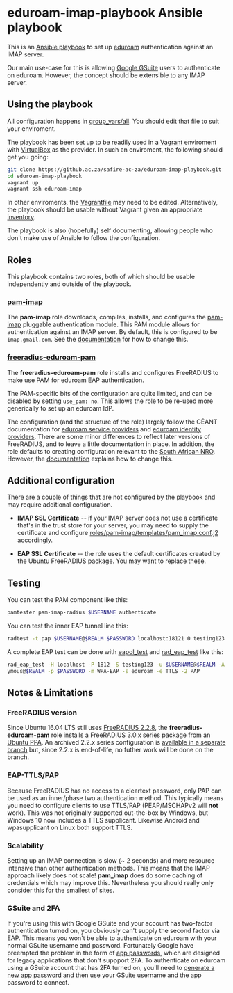 # eduroam-imap-playbook Ansible playbook

This is an [Ansible playbook](http://docs.ansible.com/ansible/latest/playbooks.html) to set up [eduroam](https://eduroam.org/) authentication against an IMAP server.

Our main use-case for this is allowing [Google GSuite](https://gsuite.google.com/) users to authenticate on eduroam. However, the concept should be extensible to any IMAP server.

## Using the playbook

All configuration happens in [group_vars/all](group_vars/all). You should edit that file to suit your enviroment.

The playbook has been set up to be readily used in a [Vagrant](https://www.vagrantup.com/) enviroment with [VirtualBox](https://www.virtualbox.org/) as the provider. In such an enviroment, the following should get you going:

```bash
git clone https://github.ac.za/safire-ac-za/eduroam-imap-playbook.git
cd eduroam-imap-playbook
vagrant up
vagrant ssh eduroam-imap
```
In other enviroments, the [Vagrantfile](Vagrantfile) may need to be edited. Alternatively, the playbook should be usable without Vagrant given an appropriate [inventory](inventories/).

The playbook is also (hopefully) self documenting, allowing people who don't make use of Ansible to follow the configuration.

## Roles

This playbook contains two roles, both of which should be usable independently and outside of the playbook.

### [pam-imap](roles/pam-imap)

The **pam-imap** role downloads, compiles, installs, and configures the [pam-imap](https://github.com/wdoekes/pam-imap) pluggable authentication module. This PAM module allows for authentication against an IMAP server. By default, this is configured to be `imap.gmail.com`. See the [documentation](roles/pam-imap/README.md) for how to change this.

### [freeradius-eduroam-pam](roles/freeradius-eduroam-pam)

The **freeradius-eduroam-pam** role installs and configures FreeRADIUS to make use PAM for eduroam EAP authentication.

The PAM-specific bits of the configuration are quite limited, and can be disabled by setting `use_pam: no`. This allows the role to be re-used more generically to set up an eduroam IdP.

The configuration (and the structure of the role) largely follow the GÉANT documentation for [eduroam service providers](https://wiki.geant.org/display/H2eduroam/freeradius-sp) and [eduroam identity providers](https://wiki.geant.org/display/H2eduroam/freeradius-idp). There are some minor differences to reflect later versions of FreeRADIUS, and to leave a little documentation in place. In addition, the role defaults to creating configuration relevant to the [South African NRO](https://eduroam.ac.za/). However, the [documentation](roles/freeradius-eduroam-pam/README.md) explains how to change this.

## Additional configuration

There are a couple of things that are not configured by the playbook and may require additional configuration.

* **IMAP SSL Certificate** -- if your IMAP server does not use a certificate that's in the trust store for your server, you may need to supply the certificate and configure [roles/pam-imap/templates/pam_imap.conf.j2](pam_imap.conf) accordingly.

* **EAP SSL Certificate** -- the role uses the default certificates created by the Ubuntu FreeRADIUS package. You may want to replace these.

## Testing

You can test the PAM component like this:

```bash
pamtester pam-imap-radius $USERNAME authenticate
```

You can test the inner EAP tunnel line this:

```bash
radtest -t pap $USERNAME@$REALM $PASSWORD localhost:18121 0 testing123
```

A complete EAP test can be done with [eapol_test](http://deployingradius.com/scripts/eapol_test/) and [rad_eap_test](https://github.com/CESNET/rad_eap_test) like this:

```bash
rad_eap_test -H localhost -P 1812 -S testing123 -u $USERNAME@$REALM -A anon
ymous@$REALM -p $PASSWORD -m WPA-EAP -s eduroam -e TTLS -2 PAP
```

## Notes & Limitations

### FreeRADIUS version

Since Ubuntu 16.04 LTS still uses [FreeRADIUS 2.2.8](https://packages.ubuntu.com/xenial/amd64/freeradius), the **freeradius-eduroam-pam** role installs a FreeRADIUS 3.0.x series package from an [Ubuntu PPA](https://launchpad.net/~freeradius/+archive/ubuntu/stable-3.0/). An archived 2.2.x series configuration is [available in a separate branch](https://github.com/safire-ac-za/eduroam-imap-playbook/tree/freeradius-2.x) but, since 2.2.x is end-of-life, no futher work will be done on the branch.

### EAP-TTLS/PAP

Because FreeRADIUS has no access to a cleartext password, only PAP can be used as an inner/phase two authentication method. This typically means you need to configure clients to use TTLS/PAP (PEAP/MSCHAPv2 will **not** work). This was not originally supported out-the-box by Windows, but Windows 10 now includes a TTLS supplicant. Likewise Android and wpasupplicant on Linux both support TTLS.

### Scalability

Setting up an IMAP connection is slow (~ 2 seconds) and more resource intensive than other authentication methods. This means that the IMAP approach likely does not scale! **pam_imap** does do some caching of credentials which may improve this. Nevertheless you should really only consider this for the smallest of sites.

### GSuite and 2FA

If you're using this with Google GSuite and your account has two-factor authentication turned on, you obviously can't supply the second factor via EAP. This means you won't be able to authenticate on eduroam with your normal GSuite username and password. Fortunately Google have preempted the problem in the form of [app passwords](https://support.google.com/accounts/answer/185833?hl=en), which are designed for legacy applications that don't suppport 2FA. To authenticate on eduroam using a GSuite account that has 2FA turned on, you'll need to [generate a new app password](https://security.google.com/settings/security/apppasswords) and then use your GSuite username and the app password to connect.
